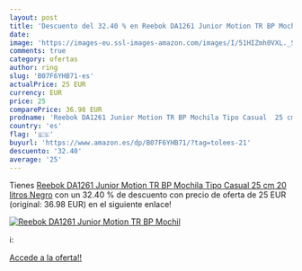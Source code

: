 ```yaml
---
layout: post
title: 'Descuento del 32.40 % en Reebok DA1261 Junior Motion TR BP Mochil'
date: 
image: 'https://images-eu.ssl-images-amazon.com/images/I/51HIZmh0VXL._SL200_.jpg'
comments: true
category: ofertas
author: ring
slug: 'B07F6YHB71-es'
actualPrice: 25 EUR
currency: EUR
price: 25
comparePrice: 36.98 EUR
prodname: 'Reebok DA1261 Junior Motion TR BP Mochila Tipo Casual  25 cm  20 litros  Negro'
country: 'es'
flag: '🇪🇸'
buyurl: 'https://www.amazon.es/dp/B07F6YHB71/?tag=tolees-21'
descuento: '32.40'
average: '25'
---
```


Tienes [Reebok DA1261 Junior Motion TR BP Mochila Tipo Casual  25 cm  20 litros  Negro](https://www.amazon.es/dp/B07F6YHB71/?tag=tolees-21) con un 32.40 % de descuento con precio de oferta de 25 EUR (original: 36.98 EUR) en el siguiente enlace!

[![Reebok DA1261 Junior Motion TR BP Mochil](https://images-eu.ssl-images-amazon.com/images/I/51HIZmh0VXL._SL200_.jpg)](https://www.amazon.es/dp/B07F6YHB71/?tag=tolees-21)

ℹ️:


[Accede a la oferta!!](https://www.amazon.es/dp/B07F6YHB71/?tag=tolees-21)
